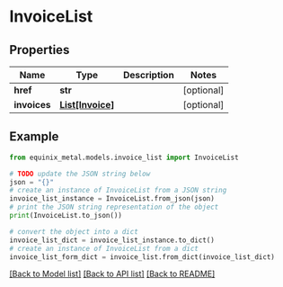 # InvoiceList


## Properties

Name | Type | Description | Notes
------------ | ------------- | ------------- | -------------
**href** | **str** |  | [optional] 
**invoices** | [**List[Invoice]**](Invoice.md) |  | [optional] 

## Example

```python
from equinix_metal.models.invoice_list import InvoiceList

# TODO update the JSON string below
json = "{}"
# create an instance of InvoiceList from a JSON string
invoice_list_instance = InvoiceList.from_json(json)
# print the JSON string representation of the object
print(InvoiceList.to_json())

# convert the object into a dict
invoice_list_dict = invoice_list_instance.to_dict()
# create an instance of InvoiceList from a dict
invoice_list_form_dict = invoice_list.from_dict(invoice_list_dict)
```
[[Back to Model list]](../README.md#documentation-for-models) [[Back to API list]](../README.md#documentation-for-api-endpoints) [[Back to README]](../README.md)


